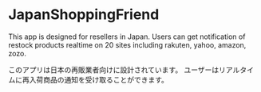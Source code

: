 # JapanShoppingFriend

This app is designed for resellers in Japan.
Users can get notification of restock products realtime on 20 sites including rakuten, yahoo, amazon, zozo.

このアプリは日本の再販業者向けに設計されています。
ユーザーはリアルタイムに再入荷商品の通知を受け取ることができます。
